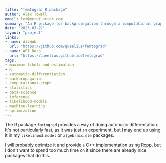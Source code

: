 ```yaml
---
title: "femtograd R package"
author: Alex Towell
email: lex@metafunctor.com
summary: "An R package for backpropagation through a computational graph"
date: "2023-03-29"
layout: "project"
links:
- name: GitHub
  url: "https://github.com/queelius/femtograd"
- name: API Docs
  url: "https://queelius.github.io/femtograd"
tags:
- maximum-likelihood-estimation
- R
- automatic-differentiation
- backpropagation
- computational-graph
- statistics
- data-science
- inference
- likelihood-models
- machine-learning
- optimization
---
```


The R package `femtograd` provides a way of doing automatic differentation.
It's not particularly fast, as it was just an experiment, but I may end up using
it in my `likelihood.model` or `algebraic.mle` packages.

I will probably optimize it and provide a C++ implementation using Rcpp, but
I don't want to spend too much time on it since there are already nice packages
that do this.